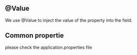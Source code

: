 ## @Value

We use @Value to inject the value of the property into the field.

## Common propertie 
please check the application.properties file 

